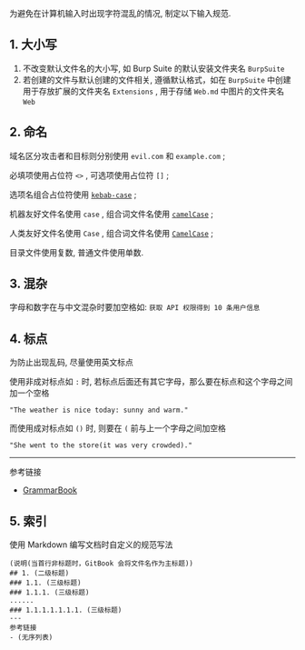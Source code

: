 为避免在计算机输入时出现字符混乱的情况, 制定以下输入规范.

## 1. 大小写

1. 不改变默认文件名的大小写, 如 Burp Suite 的默认安装文件夹名 `BurpSuite`
2. 若创建的文件与默认创建的文件相关, 遵循默认格式，如在 `BurpSuite` 中创建用于存放扩展的文件夹名 `Extensions` , 用于存储 `Web.md` 中图片的文件夹名 `Web` 

## 2. 命名

域名区分攻击者和目标则分别使用 `evil.com` 和 `example.com` ;

必填项使用占位符 `<>` , 可选项使用占位符 `[]` ;

选项名组合占位符使用 [`kebab-case`](https://developer.mozilla.org/zh-CN/docs/Glossary/Kebab_case) ;

机器友好文件名使用 `case` , 组合词文件名使用 [`camelCase`](https://developer.mozilla.org/zh-CN/docs/Glossary/Camel_case) ;

人类友好文件名使用 `Case` , 组合词文件名使用 [`CamelCase`](https://developer.mozilla.org/zh-CN/docs/Glossary/Camel_case) ;

目录文件使用复数, 普通文件使用单数.

## 3. 混杂

字母和数字在与中文混杂时要加空格如: `获取 API 权限得到 10 条用户信息` 

## 4. 标点

为防止出现乱码, 尽量使用英文标点

使用非成对标点如 `:` 时, 若标点后面还有其它字母，那么要在标点和这个字母之间加一个空格

```
"The weather is nice today: sunny and warm."
```

而使用成对标点如 `()` 时, 则要在 `(` 前与上一个字母之间加空格

```
"She went to the store(it was very crowded)."
```

---

参考链接

- [GrammarBook](https://www.grammarbook.com/)

## 5. 索引

使用 Markdown 编写文档时自定义的规范写法

```
(说明(当首行非标题时，GitBook 会将文件名作为主标题))
## 1. (二级标题)
### 1.1. (三级标题)
### 1.1.1. (三级标题)
......
### 1.1.1.1.1.1.1. (三级标题)
---
参考链接
- (无序列表) 
```
